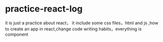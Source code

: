 # practice-react-log
it is just a practice about react， it include some css files，html and js ,how to create an app in react,change code writing habits，everything is component

